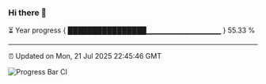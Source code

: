 ### Hi there 👋

⏳ Year progress { ████████████████▁▁▁▁▁▁▁▁▁▁▁▁▁▁ } 55.33 %

---

⏰ Updated on Mon, 21 Jul 2025 22:45:46 GMT

![Progress Bar CI](https://github.com/IshwaranRudhara/GIT-ACTION/workflows/Progress%20Bar%20CI/badge.svg)
